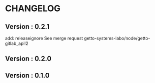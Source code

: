 # CHANGELOG

## Version : 0.2.1

add: releaseignore See merge request getto-systems-labo/node/getto-gitlab_api!2


## Version : 0.2.0



## Version : 0.1.0


